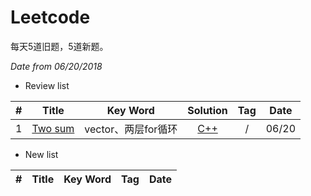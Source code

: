 # Leetcode

每天5道旧题，5道新题。

*Date from 06/20/2018*

* Review list

| # | Title | Key Word | Solution | Tag | Date |
| :------: | :------: | :------:| :------: | :------: | :------: |
| 1 | [Two sum](https://leetcode.com/problems/two-sum/description/) | vector、两层for循环 | [C++](https://github.com/melodybabee/Leetcode/blob/master/1.TwoSum.cpp) | / | 06/20 |

* New list

| # | Title | Key Word | Tag | Date |
| :------: | :------: | :------:| :------: | :------: |
